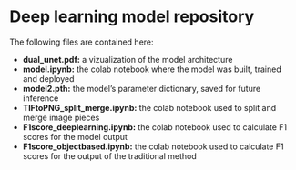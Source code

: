 # Deep learning model repository

The following files are contained here:
  - **dual_unet.pdf:** a vizualization of the model architecture
  - **model.ipynb:** the colab notebook where the model was built, trained and deployed
  - **model2.pth:** the model’s parameter dictionary, saved for future inference
  - **TIFtoPNG_split_merge.ipynb:** the colab notebook used to split and merge image pieces
  - **F1score_deeplearning.ipynb:** the colab notebook used to calculate F1 scores for the model output
  - **F1score_objectbased.ipynb:** the colab notebook used to calculate F1 scores for the output of the traditional method
